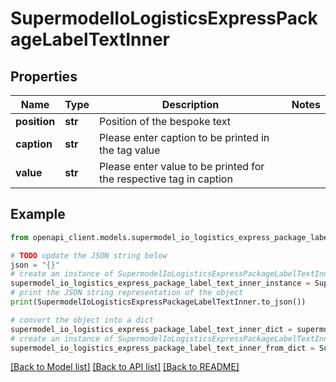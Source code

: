 # SupermodelIoLogisticsExpressPackageLabelTextInner


## Properties

Name | Type | Description | Notes
------------ | ------------- | ------------- | -------------
**position** | **str** | Position of the bespoke text | 
**caption** | **str** | Please enter caption to be printed in the tag value | 
**value** | **str** | Please enter value to be printed for the respective tag in caption | 

## Example

```python
from openapi_client.models.supermodel_io_logistics_express_package_label_text_inner import SupermodelIoLogisticsExpressPackageLabelTextInner

# TODO update the JSON string below
json = "{}"
# create an instance of SupermodelIoLogisticsExpressPackageLabelTextInner from a JSON string
supermodel_io_logistics_express_package_label_text_inner_instance = SupermodelIoLogisticsExpressPackageLabelTextInner.from_json(json)
# print the JSON string representation of the object
print(SupermodelIoLogisticsExpressPackageLabelTextInner.to_json())

# convert the object into a dict
supermodel_io_logistics_express_package_label_text_inner_dict = supermodel_io_logistics_express_package_label_text_inner_instance.to_dict()
# create an instance of SupermodelIoLogisticsExpressPackageLabelTextInner from a dict
supermodel_io_logistics_express_package_label_text_inner_from_dict = SupermodelIoLogisticsExpressPackageLabelTextInner.from_dict(supermodel_io_logistics_express_package_label_text_inner_dict)
```
[[Back to Model list]](../README.md#documentation-for-models) [[Back to API list]](../README.md#documentation-for-api-endpoints) [[Back to README]](../README.md)


